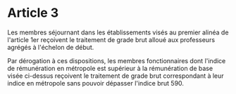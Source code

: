 # Article 3

Les membres séjournant dans les établissements visés au premier alinéa de l'article 1er reçoivent le traitement de grade brut alloué aux professeurs agrégés à l'échelon de début.

Par dérogation à ces dispositions, les membres fonctionnaires dont l'indice de rémunération en métropole est supérieur à la rémunération de base visée ci-dessus reçoivent le traitement de grade brut correspondant à leur indice en métropole sans pouvoir dépasser l'indice brut 590.
